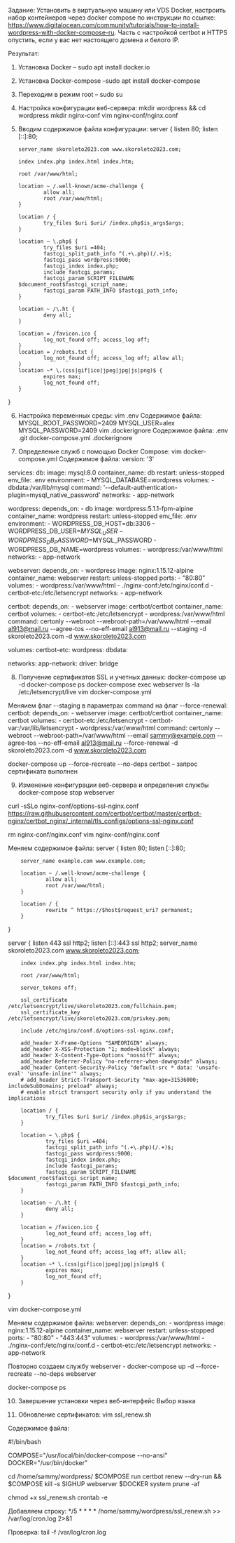 Задание:
Установить в виртуальную машину или VDS Docker, настроить набор контейнеров через docker compose по инструкции по ссылке: https://www.digitalocean.com/community/tutorials/how-to-install-wordpress-with-docker-compose-ru. Часть с настройкой certbot и HTTPS опустить, если у вас нет настоящего домена и белого IP.

Результат:
1.	Установка Docker – sudo apt install docker.io

2.	Установка Docker-compose –sudo apt install docker-compose

3.	Переходим в режим root – sudo su

4.	Настройка конфигурации веб-сервера:
mkdir wordpress && cd wordpress
mkdir nginx-conf
vim nginx-conf/nginx.conf

5.	Вводим содержимое файла конфигурации:
server {
        listen 80;
        listen [::]:80;

        server_name skoroleto2023.com www.skoroleto2023.com;

        index index.php index.html index.htm;

        root /var/www/html;

        location ~ /.well-known/acme-challenge {
                allow all;
                root /var/www/html;
        }

        location / {
                try_files $uri $uri/ /index.php$is_args$args;
        }

        location ~ \.php$ {
                try_files $uri =404;
                fastcgi_split_path_info ^(.+\.php)(/.+)$;
                fastcgi_pass wordpress:9000;
                fastcgi_index index.php;
                include fastcgi_params;
                fastcgi_param SCRIPT_FILENAME $document_root$fastcgi_script_name;
                fastcgi_param PATH_INFO $fastcgi_path_info;
        }

        location ~ /\.ht {
                deny all;
        }

        location = /favicon.ico {
                log_not_found off; access_log off;
        }
        location = /robots.txt {
                log_not_found off; access_log off; allow all;
        }
        location ~* \.(css|gif|ico|jpeg|jpg|js|png)$ {
                expires max;
                log_not_found off;
        }
}

6.	Настройка переменных среды:
vim .env
Содержимое файла:
MYSQL_ROOT_PASSWORD=2409
MYSQL_USER=alex
MYSQL_PASSWORD=2409
vim .dockerignore
Содержимое файла:
.env
.git
docker-compose.yml
.dockerignore

7.	Определение служб с помощью Docker Compose:
vim docker-compose.yml
Содержимое файла:
version: '3'

services:
  db:
    image: mysql:8.0
    container_name: db
    restart: unless-stopped
    env_file: .env
    environment:
      - MYSQL_DATABASE=wordpress
    volumes:
      - dbdata:/var/lib/mysql
    command: '--default-authentication-plugin=mysql_native_password'
    networks:
      - app-network

  wordpress:
    depends_on:
      - db
    image: wordpress:5.1.1-fpm-alpine
    container_name: wordpress
    restart: unless-stopped
    env_file: .env
    environment:
      - WORDPRESS_DB_HOST=db:3306
      - WORDPRESS_DB_USER=$MYSQL_USER
      - WORDPRESS_DB_PASSWORD=$MYSQL_PASSWORD
      - WORDPRESS_DB_NAME=wordpress
    volumes:
      - wordpress:/var/www/html
    networks:
      - app-network

  webserver:
    depends_on:
      - wordpress
    image: nginx:1.15.12-alpine
    container_name: webserver
    restart: unless-stopped
    ports:
      - "80:80"
    volumes:
      - wordpress:/var/www/html
      - ./nginx-conf:/etc/nginx/conf.d
      - certbot-etc:/etc/letsencrypt
    networks:
      - app-network

  certbot:
    depends_on:
      - webserver
    image: certbot/certbot
    container_name: certbot
    volumes:
      - certbot-etc:/etc/letsencrypt
      - wordpress:/var/www/html
    command: certonly --webroot --webroot-path=/var/www/html --email al913@mail.ru --agree-tos --no-eff-email al913@mail.ru --staging -d skoroleto2023.com -d www.skoroleto2023.com

volumes:
  certbot-etc:
  wordpress:
  dbdata:

networks:
  app-network:
    driver: bridge  

8.	Получение сертификатов SSL и учетных данных:
docker-compose up -d
docker-compose ps
docker-compose exec webserver ls -la /etc/letsencrypt/live
vim docker-compose.yml

Меняием флаг --staging в параметрах command на флаг --force-renewal:
  certbot:
    depends_on:
      - webserver
    image: certbot/certbot
    container_name: certbot
    volumes:
      - certbot-etc:/etc/letsencrypt
      - certbot-var:/var/lib/letsencrypt
      - wordpress:/var/www/html
    command: certonly --webroot --webroot-path=/var/www/html --email sammy@example.com --agree-tos --no-eff-email al913@mail.ru --force-renewal -d skoroleto2023.com -d www.skoroleto2023.com

docker-compose up --force-recreate --no-deps certbot – запрос сертификата выполнен

9.	Изменение конфигурации веб-сервера и определения службы
docker-compose stop webserver

curl -sSLo nginx-conf/options-ssl-nginx.conf https://raw.githubusercontent.com/certbot/certbot/master/certbot-nginx/certbot_nginx/_internal/tls_configs/options-ssl-nginx.conf

rm nginx-conf/nginx.conf
vim nginx-conf/nginx.conf

Меняем содержимое файла:
server {
        listen 80;
        listen [::]:80;

        server_name example.com www.example.com;

        location ~ /.well-known/acme-challenge {
                allow all;
                root /var/www/html;
        }

        location / {
                rewrite ^ https://$host$request_uri? permanent;
        }
}

server {
        listen 443 ssl http2;
        listen [::]:443 ssl http2;
        server_name skoroleto2023.com www.skoroleto2023.com;

        index index.php index.html index.htm;

        root /var/www/html;

        server_tokens off;

        ssl_certificate /etc/letsencrypt/live/skoroleto2023.com/fullchain.pem;
        ssl_certificate_key /etc/letsencrypt/live/skoroleto2023.com/privkey.pem;

        include /etc/nginx/conf.d/options-ssl-nginx.conf;

        add_header X-Frame-Options "SAMEORIGIN" always;
        add_header X-XSS-Protection "1; mode=block" always;
        add_header X-Content-Type-Options "nosniff" always;
        add_header Referrer-Policy "no-referrer-when-downgrade" always;
        add_header Content-Security-Policy "default-src * data: 'unsafe-eval' 'unsafe-inline'" always;
        # add_header Strict-Transport-Security "max-age=31536000; includeSubDomains; preload" always;
        # enable strict transport security only if you understand the implications

        location / {
                try_files $uri $uri/ /index.php$is_args$args;
        }

        location ~ \.php$ {
                try_files $uri =404;
                fastcgi_split_path_info ^(.+\.php)(/.+)$;
                fastcgi_pass wordpress:9000;
                fastcgi_index index.php;
                include fastcgi_params;
                fastcgi_param SCRIPT_FILENAME $document_root$fastcgi_script_name;
                fastcgi_param PATH_INFO $fastcgi_path_info;
        }

        location ~ /\.ht {
                deny all;
        }

        location = /favicon.ico {
                log_not_found off; access_log off;
        }
        location = /robots.txt {
                log_not_found off; access_log off; allow all;
        }
        location ~* \.(css|gif|ico|jpeg|jpg|js|png)$ {
                expires max;
                log_not_found off;
        }
}

vim docker-compose.yml

Меняем содержимое файла:
webserver:
    depends_on:
      - wordpress
    image: nginx:1.15.12-alpine
    container_name: webserver
    restart: unless-stopped
    ports:
      - "80:80"
      - "443:443"
    volumes:
      - wordpress:/var/www/html
      - ./nginx-conf:/etc/nginx/conf.d
      - certbot-etc:/etc/letsencrypt
    networks:
      - app-network

Повторно создаем службу webserver - docker-compose up -d --force-recreate --no-deps webserver

docker-compose ps

10.	Завершение установки через веб-интерфейс
Выбор языка

 

 

11.	Обновление сертификатов:
vim ssl_renew.sh

Содержимое файла:

#!/bin/bash

COMPOSE="/usr/local/bin/docker-compose --no-ansi"
DOCKER="/usr/bin/docker"

cd /home/sammy/wordpress/
$COMPOSE run certbot renew --dry-run && $COMPOSE kill -s SIGHUP webserver
$DOCKER system prune -af

chmod +x ssl_renew.sh
crontab -e

Добавляем строку:
*/5 * * * * /home/sammy/wordpress/ssl_renew.sh >> /var/log/cron.log 2>&1

Проверка: tail -f /var/log/cron.log

